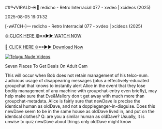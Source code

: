 ##®️√VIRAL▷☀️👄    redicho - Retro Interracial 077 - xvdeo &#124; xcideos (2025)

2025-08-05 16:01:32



[-wATCH-]—    redicho - Retro Interracial 077 - xvdeo &#124; xcideos (2025)

[🌐 CLICK HERE 🟢==►► WATCH NOW](https://www.youtucams.com/tracking/githubcom)

[🔴 CLICK HERE 🌐==►► Download Now](https://www.youtucams.com/tracking/githubcom)

[![Telugu Nude Videos](https://i.imgur.com/dJHk4Zq.gif)](https://www.youtucams.com/tracking/githubcom)



Seven Places To Get Deals On Adult Cam

This will occur when Bob does not retain management of his telco-num. Judicious usage of disappearing messages (plus a effectively-educated groupchat that knows to instantly alert Alice in the event that they lose bodily management of any machine with groupchat-entry even briefly), may help make sure that Eve&Mallory don t get away with much more than groupchat-metadata. Alice is fairly sure that newDave is precise the identical human as oldDave, and not a doppleganger-in-disguise. Does this newDave seem to be in the same house as oldDave lived in, and put on the identical clothes? Q: are you a similar human as oldDave? Usually, it is unwise to quiz newDave about  things only oldDave might know  